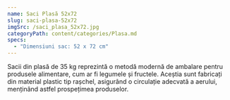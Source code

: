 ```yaml
---
name: Saci Plasă 52x72
slug: saci-plasa-52x72
imgSrc: /saci_plasa_52x72.jpg
categoryPath: content/categories/Plasa.md
specs:
  - "Dimensiuni sac: 52 x 72 cm"
---
```


Sacii din plasă de 35 kg reprezintă o metodă modernă de ambalare pentru produsele alimentare, cum ar fi legumele și fructele. Aceștia sunt fabricați din material plastic tip rașchel, asigurând o circulație adecvată a aerului, menținând astfel prospețimea produselor.
